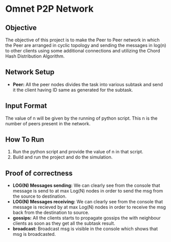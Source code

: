 # Omnet P2P Network

## Objective
The objective of this project is to make the Peer to Peer network in which the Peer are arranged in cyclic topology and sending the messages in log(n) to other clients using some additional connections and utilizing the Chord Hash Distribution Algorithm.

## Network Setup
- **Peer:** All the peer nodes divides the task into various subtask and send it the client having ID same as generated for the subtask.

## Input Format
The value of n will be given by the running of python script. This n is the number of peers present in the network.

## How To Run
1. Run the python script and provide the value of n in that script.
2. Build and run the project and do the simulation.

## Proof of correctness
- **LOG(N) Messages sending:** We can clearly see from the console that message is send to at max Log(N) nodes in order to send the msg from the source to destination.
- **LOG(N) Messages receiving:** We can clearly see from the console that message is recieved by at max Log(N) nodes in order to receive the msg back from the destination to source.
- **gossips:** All the clients starts to propagate gossips the with neighbour clients as soon as they get all the subtask result.
- **broadcast:** Broadcast msg is visible in the console which shows that msg is broadcasted.

